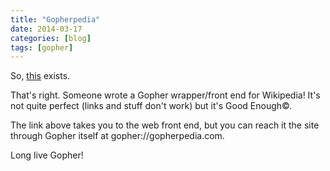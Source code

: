 ```yaml
---
title: "Gopherpedia"
date: 2014-03-17
categories: [blog]
tags: [gopher]
---
```

So, [this](http://gopherpedia.com) exists.
<!--more-->
That's right. Someone wrote a Gopher wrapper/front end for Wikipedia! It's not quite perfect (links and stuff don't work) but it's Good Enough©.

The link above takes you to the web front end, but you can reach it the site through Gopher itself at gopher://gopherpedia.com.

Long live Gopher!
